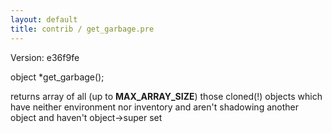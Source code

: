 ```yaml
---
layout: default
title: contrib / get_garbage.pre
---
```


Version: e36f9fe

object *get_garbage();

returns array of all (up to __MAX_ARRAY_SIZE__) those cloned(!) objects which
have neither environment nor inventory  and aren't shadowing another object
and haven't object->super set
